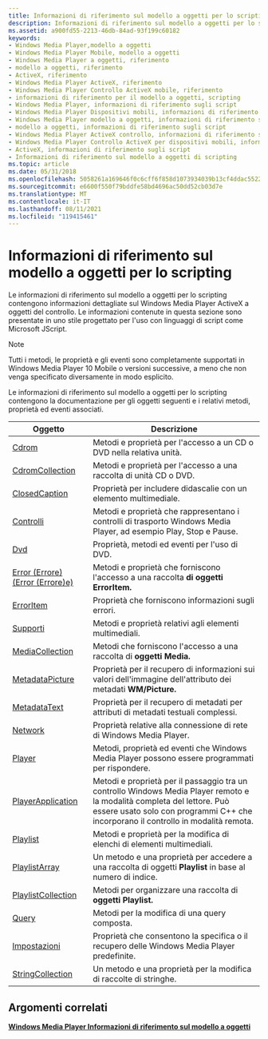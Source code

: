 ```yaml
---
title: Informazioni di riferimento sul modello a oggetti per lo scripting
description: Informazioni di riferimento sul modello a oggetti per lo scripting
ms.assetid: a900fd55-2213-46db-84ad-93f199c60182
keywords:
- Windows Media Player,modello a oggetti
- Windows Media Player Mobile, modello a oggetti
- Windows Media Player a oggetti, riferimento
- modello a oggetti, riferimento
- ActiveX, riferimento
- Windows Media Player ActiveX, riferimento
- Windows Media Player Controllo ActiveX mobile, riferimento
- informazioni di riferimento per il modello a oggetti, scripting
- Windows Media Player, informazioni di riferimento sugli script
- Windows Media Player Dispositivi mobili, informazioni di riferimento sugli script
- Windows Media Player modello a oggetti, informazioni di riferimento sugli script
- modello a oggetti, informazioni di riferimento sugli script
- Windows Media Player ActiveX controllo, informazioni di riferimento sugli script
- Windows Media Player Controllo ActiveX per dispositivi mobili, informazioni di riferimento sugli script
- ActiveX, informazioni di riferimento sugli script
- Informazioni di riferimento sul modello a oggetti di scripting
ms.topic: article
ms.date: 05/31/2018
ms.openlocfilehash: 5058261a169646f0c6cff6f858d1073934039b13cf4ddac55221f2e209beed01
ms.sourcegitcommit: e6600f550f79bddfe58bd4696ac50dd52cb03d7e
ms.translationtype: MT
ms.contentlocale: it-IT
ms.lasthandoff: 08/11/2021
ms.locfileid: "119415461"
---
```

# <a name="object-model-reference-for-scripting"></a>Informazioni di riferimento sul modello a oggetti per lo scripting

Le informazioni di riferimento sul modello a oggetti per lo scripting contengono informazioni dettagliate sul Windows Media Player ActiveX a oggetti del controllo. Le informazioni contenute in questa sezione sono presentate in uno stile progettato per l'uso con linguaggi di script come Microsoft JScript.

> [!Note]  
> Tutti i metodi, le proprietà e gli eventi sono completamente supportati in Windows Media Player 10 Mobile o versioni successive, a meno che non venga specificato diversamente in modo esplicito.

 

Le informazioni di riferimento sul modello a oggetti per lo scripting contengono la documentazione per gli oggetti seguenti e i relativi metodi, proprietà ed eventi associati.



| Oggetto                                              | Descrizione                                                                                                                                                                                    |
|-----------------------------------------------------|------------------------------------------------------------------------------------------------------------------------------------------------------------------------------------------------|
| [Cdrom](cdrom-object.md)                           | Metodi e proprietà per l'accesso a un CD o DVD nella relativa unità.                                                                                                                                 |
| [CdromCollection](cdromcollection-object.md)       | Metodi e proprietà per l'accesso a una raccolta di unità CD o DVD.                                                                                                                         |
| [ClosedCaption](closedcaption-object.md)           | Proprietà per includere didascalie con un elemento multimediale.                                                                                                                                           |
| [Controlli](controls-object.md)                     | Metodi e proprietà che rappresentano i controlli di trasporto Windows Media Player, ad esempio Play, Stop e Pause.                                                                             |
| [Dvd](dvd-object.md)                               | Proprietà, metodi ed eventi per l'uso di DVD.                                                                                                                                         |
| [Error (Errore) (Error (Errore)e)](error-object.md)                           | Metodi e proprietà che forniscono l'accesso a una raccolta **di oggetti ErrorItem.**                                                                                                              |
| [ErrorItem](erroritem-object.md)                   | Proprietà che forniscono informazioni sugli errori.                                                                                                                                              |
| [Supporti](media-object.md)                           | Metodi e proprietà relativi agli elementi multimediali.                                                                                                                                                |
| [MediaCollection](mediacollection-object.md)       | Metodi che forniscono l'accesso a una raccolta di **oggetti Media.**                                                                                                                              |
| [MetadataPicture](metadatapicture-object.md)       | Proprietà per il recupero di informazioni sui valori dell'immagine dell'attributo dei metadati **WM/Picture.**                                                                                            |
| [MetadataText](metadatatext-object.md)             | Proprietà per il recupero di metadati per attributi di metadati testuali complessi.                                                                                                                    |
| [Network](network-object.md)                       | Proprietà relative alla connessione di rete di Windows Media Player.                                                                                                                         |
| [Player](player-object.md)                         | Metodi, proprietà ed eventi che Windows Media Player possono essere programmati per rispondere.                                                                                                     |
| [PlayerApplication](playerapplication-object.md)   | Metodi e proprietà per il passaggio tra un controllo Windows Media Player remoto e la modalità completa del lettore. Può essere usato solo con programmi C++ che incorporano il controllo in modalità remota. |
| [Playlist](playlist-object.md)                     | Metodi e proprietà per la modifica di elenchi di elementi multimediali.                                                                                                                                  |
| [PlaylistArray](playlistarray-object.md)           | Un metodo e una proprietà per accedere a una raccolta di oggetti **Playlist** in base al numero di indice.                                                                                                    |
| [PlaylistCollection](playlistcollection-object.md) | Metodi per organizzare una raccolta di **oggetti Playlist.**                                                                                                                                   |
| [Query](query-object.md)                           | Metodi per la modifica di una query composta.                                                                                                                                                        |
| [Impostazioni](settings-object.md)                     | Proprietà che consentono la specifica o il recupero delle Windows Media Player predefinite.                                                                                                         |
| [StringCollection](stringcollection-object.md)     | Un metodo e una proprietà per la modifica di raccolte di stringhe.                                                                                                                               |



 

## <a name="related-topics"></a>Argomenti correlati

<dl> <dt>

[**Windows Media Player Informazioni di riferimento sul modello a oggetti**](windows-media-player-object-model-reference.md)
</dt> </dl>

 

 




